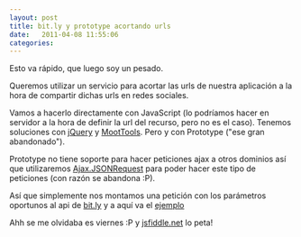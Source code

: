 ```yaml
---
layout: post
title: bit.ly y prototype acortando urls
date:   2011-04-08 11:55:06
categories:
---
```


Esto va rápido, que luego soy un pesado.

Queremos utilizar un servicio para acortar las urls de nuestra aplicación a la hora de compartir dichas urls en redes sociales.

Vamos a hacerlo directamente con JavaScript (lo podríamos hacer en servidor a la hora de definir la url del recurso, pero no es el caso). Tenemos soluciones con [jQuery](http://www.justinswan.com/jquery-url-shortener.html) y [MootTools](http://jsfiddle.net/dimitar/xVtZy/). Pero y con Prototype ("ese gran abandonado").

Prototype no tiene soporte para hacer peticiones ajax a otros dominios así que utilizaremos [Ajax.JSONRequest](https://github.com/dandean/Ajax.JSONRequest) para poder hacer este tipo de peticiones (con razón se abandona :P).

Así que simplemente nos montamos una petición con los parámetros oportunos al api de [bit.ly](http://code.google.com/p/bitly-api/wiki/ApiDocumentation#/v3/shorten) y a aquí va el [ejemplo](http://jsfiddle.net/NWFhC/11/)

Ahh se me olvidaba es viernes :P y [jsfiddle.net](http://jsfiddle.net) lo peta!
